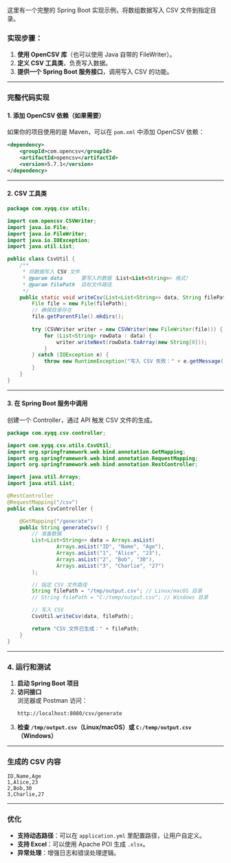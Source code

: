 这里有一个完整的 Spring Boot 实现示例，将数组数据写入 CSV 文件到指定目录。

### **实现步骤：**
1. **使用 OpenCSV 库**（也可以使用 Java 自带的 FileWriter）。
2. **定义 CSV 工具类**，负责写入数据。
3. **提供一个 Spring Boot 服务接口**，调用写入 CSV 的功能。

---

### **完整代码实现**

#### **1. 添加 OpenCSV 依赖（如果需要）**
如果你的项目使用的是 Maven，可以在 `pom.xml` 中添加 OpenCSV 依赖：
```xml
<dependency>
    <groupId>com.opencsv</groupId>
    <artifactId>opencsv</artifactId>
    <version>5.7.1</version>
</dependency>
```

---

#### **2. CSV 工具类**
```java
package com.xyqq.csv.utils;

import com.opencsv.CSVWriter;
import java.io.File;
import java.io.FileWriter;
import java.io.IOException;
import java.util.List;

public class CsvUtil {
    /**
     * 将数据写入 CSV 文件
     * @param data      要写入的数据（List<List<String>> 格式）
     * @param filePath  目标文件路径
     */
    public static void writeCsv(List<List<String>> data, String filePath) {
        File file = new File(filePath);
        // 确保目录存在
        file.getParentFile().mkdirs();
        
        try (CSVWriter writer = new CSVWriter(new FileWriter(file))) {
            for (List<String> rowData : data) {
                writer.writeNext(rowData.toArray(new String[0]));
            }
        } catch (IOException e) {
            throw new RuntimeException("写入 CSV 失败：" + e.getMessage(), e);
        }
    }
}
```

---

#### **3. 在 Spring Boot 服务中调用**
创建一个 Controller，通过 API 触发 CSV 文件的生成。

```java
package com.xyqq.csv.controller;

import com.xyqq.csv.utils.CsvUtil;
import org.springframework.web.bind.annotation.GetMapping;
import org.springframework.web.bind.annotation.RequestMapping;
import org.springframework.web.bind.annotation.RestController;

import java.util.Arrays;
import java.util.List;

@RestController
@RequestMapping("/csv")
public class CsvController {

    @GetMapping("/generate")
    public String generateCsv() {
        // 准备数据
        List<List<String>> data = Arrays.asList(
                Arrays.asList("ID", "Name", "Age"),
                Arrays.asList("1", "Alice", "23"),
                Arrays.asList("2", "Bob", "30"),
                Arrays.asList("3", "Charlie", "27")
        );

        // 指定 CSV 文件路径
        String filePath = "/tmp/output.csv"; // Linux/macOS 目录
        // String filePath = "C:/temp/output.csv"; // Windows 目录

        // 写入 CSV
        CsvUtil.writeCsv(data, filePath);

        return "CSV 文件已生成：" + filePath;
    }
}
```

---

### **4. 运行和测试**
1. **启动 Spring Boot 项目**
2. **访问接口**  
   浏览器或 Postman 访问：
   ```
   http://localhost:8080/csv/generate
   ```
3. **检查 `/tmp/output.csv`（Linux/macOS）或 `C:/temp/output.csv`（Windows）**

---

### **生成的 CSV 内容**
```
ID,Name,Age
1,Alice,23
2,Bob,30
3,Charlie,27
```

---

### **优化**
- **支持动态路径**：可以在 `application.yml` 里配置路径，让用户自定义。
- **支持 Excel**：可以使用 Apache POI 生成 `.xlsx`。
- **异常处理**：增强日志和错误处理逻辑。